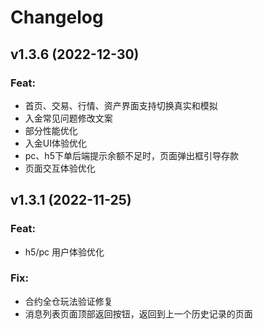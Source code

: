 # Changelog

## v1.3.6 (2022-12-30)

### Feat:

- 首页、交易、行情、资产界面支持切换真实和模拟
- 入金常见问题修改文案
- 部分性能优化
- 入金UI体验优化
- pc、h5下单后端提示余额不足时，页面弹出框引导存款
- 页面交互体验优化


## v1.3.1 (2022-11-25)

### Feat:

- h5/pc 用户体验优化


### Fix:

- 合约全仓玩法验证修复
- 消息列表页面顶部返回按钮，返回到上一个历史记录的页面